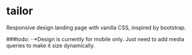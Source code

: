 # tailor
Responsive design landing page with vanilla CSS, inspired by bootstrap.

###todo:
⋅⋅*Design is currently for mobile only. Just need to add media queries to make it size dynamically.
